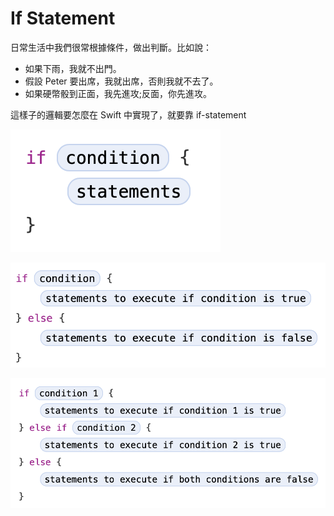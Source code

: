 # If Statement

日常生活中我們很常根據條件，做出判斷。比如說：

* 如果下雨，我就不出門。
* 假設 Peter 要出席，我就出席，否則我就不去了。
* 如果硬幣骰到正面，我先進攻;反面，你先進攻。

這樣子的邏輯要怎麼在 Swift 中實現了，就要靠 if-statement

![image](https://github.com/Wuchiwei/ntu-ios/blob/master/ControlFlow/if-statement/images/if.png)

![image](https://github.com/Wuchiwei/ntu-ios/blob/master/ControlFlow/if-statement/images/if-else.png)

![image](https://github.com/Wuchiwei/ntu-ios/blob/master/ControlFlow/if-statement/images/if-else-if.png)
